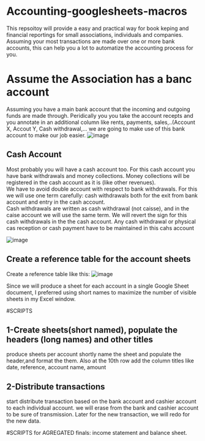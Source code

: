 # Accounting-googlesheets-macros
This repsoitoy will provide a easy and practical way for book keping and financial reportings for small associations, individuals and companies. 
Assuming your most transactions are made over one or more bank accounts, this can help you a lot to automatize the accounting process for you.

# Assume the Association has a banc account 
Assuming you have a main bank account that the incoming and outgoing funds are made through.
Peridically you you take the account recepts and you annotate in an additional column  like rents, payments, sales,..(Account X, Accout Y, Cash withdrawal,...
we are going to make use of this bank account to make our job easier. 
![image](https://github.com/user-attachments/assets/a60e6da1-4f49-4489-9d4d-fc4490ebdb8e)



## Cash Account 
Most probably you will have a cash account too. For this cash account you have bank withdrawals and money collections. 
Money collections will be registered in the cash account as it is (like other revenues).   
We have to avoid double account with respect to bank withdrawals. For this we  will use one term  carefully: 
cash withdrawals both for the exit from bank account and entry in the cash account.  
Cash withdrawals  are written as cash withdrawal (not caisse), and in the caise account we will use the same term. 
We will revert the sign for this cash withdrawals in the the cash account.  Any cash withdrawal or physical cas reception or cash payment have to be maintained in this cahs account 

![image](https://github.com/user-attachments/assets/de1d7dfe-ed79-4675-b862-a81c779f9f42)

## Create a reference table for the account sheets
Create a reference table like this:
![image](https://github.com/user-attachments/assets/8a658af2-3159-4f94-ba44-d30e135d44ec)

 Since we will produce a sheet for each account in a single Google Sheet document, I preferred using short names to maximize the number of visible sheets in my Excel window.

#SCRIPTS
## 1-Create sheets(short named), populate the headers (long names) and other titles
produce sheets per account shortly name the sheet and populate the header,and format the them. 
Also at the 10th row add the column titles like date, reference, account name, amount

## 2-Distribute transactions
start distribute transaction based on the bank account and cashier account to each individual account. we will erase from the bank and cashier account to be sure of transmission. Later for the new transaction, we will redo for the new data. 

#SCRIPTS for AGREGATED finals: income statement and balance sheet. 

